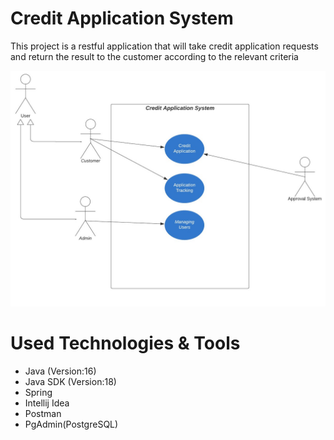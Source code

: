 # Credit Application System

This project is a restful application that will take credit application
requests and return the result to the customer according to the 
relevant criteria

![use_case_diagram](Credit_Application_Diagram.jpeg)


# Used Technologies & Tools
- Java (Version:16)
- Java SDK (Version:18)
- Spring
- Intellij Idea
- Postman
- PgAdmin(PostgreSQL)
